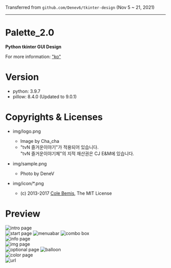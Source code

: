 Transferred from `github.com/Denev6/tkinter-design` (Nov 5 ~ 21, 2021)

---

# Palette_2.0
**Python tkinter GUI Design**

For more information: ["ko"](https://denev6.tistory.com/entry/tkinter-palette)  


# Version

- python: 3.9.7
- pillow: 8.4.0 (Updated to 9.0.1)

# Copyrights & Licenses

- img/logo.png
  - Image by Cha_cha
  - "tvN 즐거운이야기"가 적용되어 있습니다.  
    "tvN 즐거운이야기체"의 지적 재산권은 CJ E&M에 있습니다.

- img/sample.png
  - Photo by DeneV

- img/icon/*.png
  - (c) 2013-2017 [Cole Bemis](https://github.com/feathericons/feather), The MIT License

# Preview

![intro page](/tkinter-design/preview/intropage.png)  
![start page](/tkinter-design/preview/startpage.png)
![menuabar](/tkinter-design/preview/menubar.png)
![combo box](/tkinter-design/preview/combobox.png)  
![info page](/tkinter-design/preview/infopage.png)  
![img page](/tkinter-design/preview/imgpage.png)  
![optional page](/tkinter-design/preview/optionalpage.png)
![balloon](/tkinter-design/preview/balloon.png)  
![color page](/tkinter-design/preview/color.png)   
![url](/tkinter-design/preview/url.png)  
